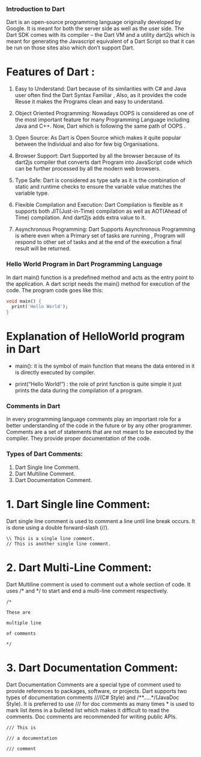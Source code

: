 ### Introduction to Dart

Dart is an open-source programming language originally developed by Google. It is meant for both the server side as well as the user side. The Dart SDK comes with its compiler – the Dart VM and a utility dart2js which is meant for generating the Javascript equivalent of a Dart Script so that it can be run on those sites also which don’t support Dart. 

# Features of Dart : 

1. Easy to Understand: Dart because of its similarities with C# and Java user often find the Dart Syntax Familiar , Also, as it provides the code Reuse it makes the Programs clean and easy to understand.

2. Object Oriented Programming: Nowadays OOPS is considered as one of the most important feature for many Programming Language including Java and C++. Now, Dart which is following the same path of OOPS .

3. Open Source: As Dart is Open Source which makes it quite popular between the Individual and also for few big Organisations.

4. Browser Support:  Dart Supported by all the browser because of its dart2js compiler that converts dart Program into JavaScript code which can be further processed by all the modern web browsers.

5. Type Safe:  Dart is considered as type safe as it is the combination of static and runtime checks to ensure the variable value matches the variable type.

6. Flexible Compilation and Execution: Dart Compilation is flexible as it supports both JIT(Just-in-Time) compilation as well as AOT(Ahead of Time) compilation. And dart2js adds extra value to it.

7. Asynchronous Programming: Dart Supports Asynchronous Programming is where even when a Primary set of tasks are running , Program will respond to other set of tasks and at the end of the execution a final result will be returned.

### Hello World Program in Dart Programming Language

In dart main() function is a predefined method and acts as the entry point to the application. A dart script needs the main() method for execution of the code. The program code goes like this: 


```dart
void main() {
  print('Hello World');
}
```

# Explanation of HelloWorld program in Dart

- main(): it is the symbol of main function that means the data entered in it is directly executed by compiler.

- print(“Hello World!”) : the role of print function is quite simple it just prints the data during the compilation of a program. 


### Comments in Dart

In every programming language comments play an important role for a better understanding of the code in the future or by any other programmer. Comments are a set of statements that are not meant to be executed by the compiler. They provide proper documentation of the code. 


### Types of Dart Comments: 

1. Dart Single line Comment.
2. Dart Multiline Comment.
3. Dart Documentation Comment.


# 1. Dart Single line Comment:

Dart single line comment is used to comment a line until line break occurs. It is done using a double forward-slash (//). 

```
\\ This is a single line comment. 
// This is another single line comment.
```

# 2.  Dart Multi-Line Comment:

Dart Multiline comment is used to comment out a whole section of code. It uses /* and */ to start and end a multi-line comment respectively. 


```
/* 

These are 

multiple line 

of comments 

*/ 
```

# 3. Dart Documentation Comment:

Dart Documentation Comments are a special type of comment used to provide references to packages, software, or projects. Dart supports two types of documentation comments ///(C# Style) and /**…..*/(JavaDoc Style). It is preferred to use /// for doc comments as many times * is used to mark list items in a bulleted list which makes it difficult to read the comments. Doc comments are recommended for writing public APIs. 


```
/// This is 

/// a documentation 

/// comment 
```
